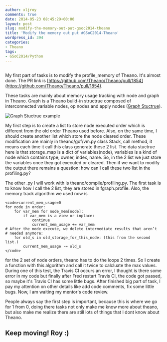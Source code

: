 ```yaml
---
author: xljroy
comments: true
date: 2014-05-23 08:45:29+00:00
layout: post
slug: modify-the-memory-out-put-gsoc2014-theano
title: 'Modify the memory out put #GSoC2014-Theano'
wordpress_id: 394
categories:
- Theano
tags:
- GSoC2014/Python
---
```


## 




My first part of tasks is to modify the profile_memory of Theano. It's almost done. The PR link is [https://github.com/Theano/Theano/pull/1854](https://github.com/Theano/Theano/pull/1854).




These tasks are mainly about memory usage tracking with node and graph in Theano. Graph is a Theano build-in structrue composed of interconnected variable nodes, op nodes and apply nodes ([Graph Stuctrue](http://deeplearning.net/software/theano/tutorial/symbolic_graphs.html)).




![Graph Stuctrue example](http://deeplearning.net/software/theano/_images/apply1.png)




My first step is to create a list to store node executed order which is different from the old order Theano used before. Also, on the same time, I should create another list which store the node cleared order. These modification are mainly in theano/gof/vm.py class Stack, call method, it means each time it call this class generate these 2 list. The data stuctrue here is that storage_map is a dict of variables(node), variables is a kind of node which contains type, owner, index, name. So, in the 2 list we just store the variables once they got executed or cleared. Then if we want to modify the output there remains a question: how can I call these two list in the profiling.py?




The other .py I will work with is theano/compile/profiling.py. The first task is to know how I call the 2 list, they are stored in fgraph.profile. Also, the memory track algorithm we used now is




    
    <code>current_mem_usage=0
    for node in order:
        for var_mem for node_mem[node]:
            if var_mem is a view or inplace:
                continue
                current_mem_usage += var_mem
    # After the node execute, we delete intermediate results that aren’t              # needed anymore:
        for old_s in old_storage_for_this_node: (this from the second list.)
            current_mem_usage -= old_s
    </code>




for the 2 set of node orders, theano has to do the loops 2 times. So I create a function with this algorithm and call it twice to calcluate the max values. During one of this test, the Travis CI occurs an error, I thought is there some error in my code but finally after Fred restart Travis CI, the code got passed, so maybe it's Travis CI has some little bugs. After finished big part of task, I pay my attention on other details like add code comments, fix some little bugs. Now, I am waiting my mentor's code review.




People always say the first step is important, because this is where we go for 1 from 0, doing there tasks not only make me know more about theano, but also make me realize there are still lots of things that I dont know about Theano.





## Keep moving! Roy :)
